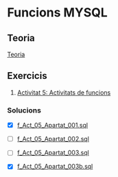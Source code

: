 # Funcions MYSQL

## Teoria
[Teoria](teoria/README.md)


## Exercicis
1. [Activitat 5: Activitats de funcions](https://drive.google.com/open?id=1tIpui-YQIlb9G6jrr3L2NyBL1pK-BMGW)
  
### Solucions
- [x] [f_Act_05_Apartat_001.sql](exercicis/f_Act_05_Apartat_001.sql)
- [ ] [f_Act_05_Apartat_002.sql](exercicis/f_Act_05_Apartat_002.sql)
- [ ] [f_Act_05_Apartat_003.sql](exercicis/f_Act_05_Apartat_003.sql)
- [x] [f_Act_05_Apartat_003b.sql](exercicis/f_Act_05_Apartat_003b.sql)


